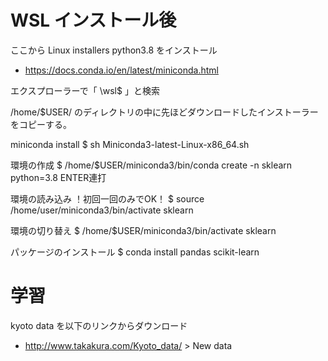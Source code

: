 # WSL インストール後

ここから Linux installers python3.8 をインストール
- https://docs.conda.io/en/latest/miniconda.html


エクスプローラーで「 \\wsl$ 」と検索

/home/$USER/ のディレクトリの中に先ほどダウンロードしたインストーラーをコピーする。

miniconda install
$ sh Miniconda3-latest-Linux-x86_64.sh

環境の作成
$ /home/$USER/miniconda3/bin/conda create -n sklearn python=3.8
ENTER連打

環境の読み込み ！初回一回のみでOK！
$ source /home/user/miniconda3/bin/activate sklearn

環境の切り替え
$ /home/$USER/miniconda3/bin/activate sklearn

パッケージのインストール
$ conda install pandas scikit-learn


# 学習

kyoto data を以下のリンクからダウンロード

- http://www.takakura.com/Kyoto_data/ > New data